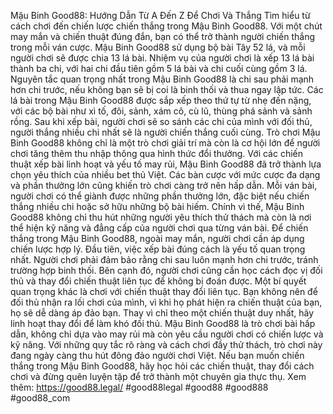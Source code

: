 Mậu Binh Good88: Hướng Dẫn Từ A Đến Z Để Chơi Và Thắng
Tìm hiểu từ cách chơi đến chiến lược chiến thắng trong Mậu Binh Good88. Với một chút may mắn và chiến thuật đúng đắn, bạn có thể trở thành người chiến thắng trong mỗi ván cược.
Mậu Binh Good88 sử dụng bộ bài Tây 52 lá, và mỗi người chơi sẽ được chia 13 lá bài. Nhiệm vụ của người chơi là xếp 13 lá bài thành ba chi, với hai chi đầu tiên gồm 5 lá bài và chi cuối cùng gồm 3 lá. Nguyên tắc quan trọng nhất trong Mậu Binh Good88 là chi sau phải mạnh hơn chi trước, nếu không bạn sẽ bị coi là binh thối và thua ngay lập tức.
Các lá bài trong Mậu Binh Good88 được sắp xếp theo thứ tự từ nhẹ đến nặng, với các bộ bài như xì tố, đôi, sảnh, xám cô, cù lũ, thùng phá sảnh và sảnh rồng. Sau khi xếp bài, người chơi sẽ so sánh các chi của mình với đối thủ, người thắng nhiều chi nhất sẽ là người chiến thắng cuối cùng.
Trò chơi Mậu Binh Good88 không chỉ là một trò chơi giải trí mà còn là cơ hội lớn để người chơi tăng thêm thu nhập thông qua hình thức đổi thưởng. Với các chiến thuật xếp bài linh hoạt và yếu tố may rủi, Mậu Binh Good88 đã trở thành lựa chọn yêu thích của nhiều bet thủ Việt. Các bàn cược với mức cược đa dạng và phần thưởng lớn cũng khiến trò chơi càng trở nên hấp dẫn.
Mỗi ván bài, người chơi có thể giành được những phần thưởng lớn, đặc biệt nếu chiến thắng nhiều chi hoặc sở hữu những bộ bài hiếm. Chính vì thế, Mậu Binh Good88 không chỉ thu hút những người yêu thích thử thách mà còn là nơi thể hiện kỹ năng và đẳng cấp của người chơi qua từng ván bài.
Để chiến thắng trong Mậu Binh Good88, ngoài may mắn, người chơi cần áp dụng chiến lược hợp lý. Đầu tiên, việc xếp bài đúng cách là yếu tố quan trọng nhất. Người chơi phải đảm bảo rằng chi sau luôn mạnh hơn chi trước, tránh trường hợp binh thối. Bên cạnh đó, người chơi cũng cần học cách đọc vị đối thủ và thay đổi chiến thuật liên tục để không bị đoán được.
Một bí quyết quan trọng khác là chơi với chiến thuật thay đổi liên tục. Bạn không nên để đối thủ nhận ra lối chơi của mình, vì khi họ phát hiện ra chiến thuật của bạn, họ sẽ dễ dàng áp đảo bạn. Thay vì chỉ theo một chiến thuật duy nhất, hãy linh hoạt thay đổi để làm khó đối thủ.
Mậu Binh Good88 là trò chơi bài hấp dẫn, không chỉ dựa vào may rủi mà còn yêu cầu người chơi có chiến lược và kỹ năng. Với những quy tắc rõ ràng và cách chơi đầy thử thách, trò chơi này đang ngày càng thu hút đông đảo người chơi Việt. Nếu bạn muốn chiến thắng trong Mậu Binh Good88, hãy học hỏi các chiến thuật, thay đổi cách chơi và đừng quên luyện tập để trở thành một chuyên gia thực thụ.
Xem thêm: https://good88.legal/
#good88legal #good88 #good888 #good88_com
